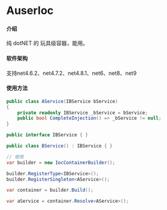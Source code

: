 # AuserIoc

#### 介绍
纯 dotNET 的 玩具级容器，能用。

#### 软件架构
支持net4.6.2、net4.7.2、net4.8.1、net6、net8、net9


#### 使用方法
``` csharp
public class AService(IBService bService)
{
    private readonly IBService _bService = bService;
    public bool CompleteInjection() => _bService != null;
}

public interface IBService { }

public class BService() : IBService { }

// 使用
var builder = new IocContainerBuilder();

builder.RegisterType<IBService>();
builder.RegisterSingleton<AService>();

var container = builder.Build();

var aService = container.Resolve<AService>();
```